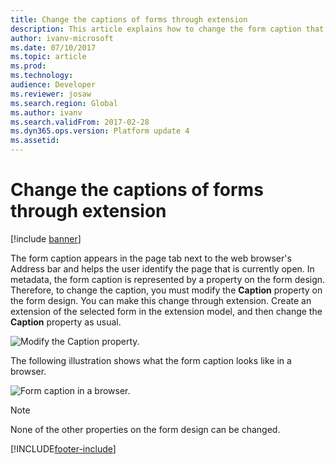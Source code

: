 ```yaml
---
title: Change the captions of forms through extension
description: This article explains how to change the form caption that helps the user identify the current page in a web browser.
author: ivanv-microsoft
ms.date: 07/10/2017
ms.topic: article
ms.prod: 
ms.technology: 
audience: Developer
ms.reviewer: josaw
ms.search.region: Global
ms.author: ivanv
ms.search.validFrom: 2017-02-28
ms.dyn365.ops.version: Platform update 4
ms.assetid: 
---
```


# Change the captions of forms through extension

[!include [banner](../includes/banner.md)]

The form caption appears in the page tab next to the web browser's Address bar and helps the user identify the page that is currently open. In metadata, the form caption is represented by a property on the form design. Therefore, to change the caption, you must modify the **Caption** property on the form design. You can make this change through extension. Create an extension of the selected form in the extension model, and then change the **Caption** property as usual.

![Modify the Caption property.](media/ChangeCaption01.jpg)

The following illustration shows what the form caption looks like in a browser.

![Form caption in a browser.](media/ChangeCaption02.jpg)

> [!NOTE]
> None of the other properties on the form design can be changed.


[!INCLUDE[footer-include](../../../includes/footer-banner.md)]
